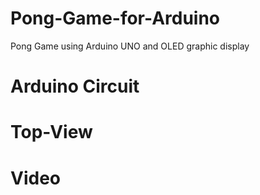 # Pong-Game-for-Arduino
Pong Game using Arduino UNO and OLED graphic display

# Arduino Circuit

# Top-View

# Video
